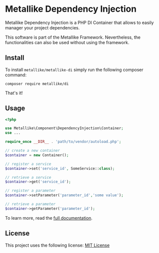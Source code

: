 # Metallike Dependency Injection

Metallike Dependency Injection is a PHP DI Container that allows to easily manager your project dependencies.

This software is part of the Metallike Framework. Nevertheless, the functionalities can also be used without using the framework.

## Install

To install `metallike/metallike-di` simply run the following composer command:

```shell script
composer require metallike/di
``` 

That's it!

## Usage

```php
<?php

use Metallike\Component\DependencyInjection\Container;
use ...

require_once __DIR__ . 'path/to/vendor/autoload.php';

// create a new container
$container = new Container();

// register a service
$container->set('service_id', SomeService::class); 

// retrieve a service
$container->get('service_id');

// register a parameter
$container->setParameter('parameter_id','some value');

// retrieve a parameter
$container->getParameter('parameter_id');
```

To learn more, read the [full documentation](https://link.to/full/doc).

## License

This project uses the following license: [MIT License](https://github.com/metallike/metallike-di/blob/master/LICENSE)